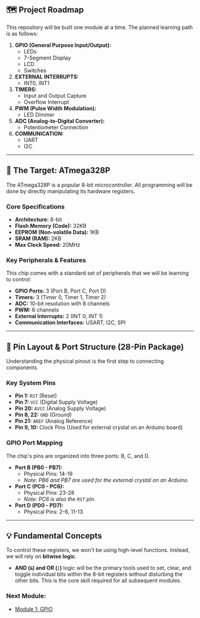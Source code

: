 
## 🗺️ Project Roadmap

This repository will be built one module at a time. The planned learning path is as follows:

1.  **GPIO (General Purpose Input/Output):**
    * LEDs
    * 7-Segment Display
    * LCD
    * Switches
2.  **EXTERNAL INTERRUPTS:**
    * INT0, INT1
3.  **TIMERS:**
    * Input and Output Capture
    * Overflow Interrupt
4.  **PWM (Pulse Width Modulation):**
    * LED Dimmer
5.  **ADC (Analog-to-Digital Converter):**
    * Potentiometer Connection
6.  **COMMUNICATION:**
    * UART
    * I2C

---

## 🔬 The Target: ATmega328P

The ATmega328P is a popular 8-bit microcontroller. All programming will be done by directly manipulating its hardware registers.

### Core Specifications
* **Architecture:** 8-bit
* **Flash Memory (Code):** 32KB
* **EEPROM (Non-volatile Data):** 1KB
* **SRAM (RAM):** 2KB
* **Max Clock Speed:** 20MHz

### Key Peripherals & Features
This chip comes with a standard set of peripherals that we will be learning to control:

* **GPIO Ports:** 3 (Port B, Port C, Port D)
* **Timers:** 3 (Timer 0, Timer 1, Timer 2)
* **ADC:** 10-bit resolution with 8 channels
* **PWM:** 6 channels
* **External Interrupts:** 2 (INT 0, INT 1)
* **Communication Interfaces:** USART, I2C, SPI

---

## 📍 Pin Layout & Port Structure (28-Pin Package)

Understanding the physical pinout is the first step to connecting components.



### Key System Pins
* **Pin 1:** `RST` (Reset)
* **Pin 7:** `VCC` (Digital Supply Voltage)
* **Pin 20:** `AVCC` (Analog Supply Voltage)
* **Pin 8, 22:** `GND` (Ground)
* **Pin 21:** `AREF` (Analog Reference)
* **Pin 9, 10:** Clock Pins (Used for external crystal on an Arduino board)

### GPIO Port Mapping
The chip's pins are organized into three ports: B, C, and D.

* **Port B (PB0 - PB7):**
    * Physical Pins: 14-19
    * *Note: PB6 and PB7 are used for the external crystal on an Arduino.*
* **Port C (PC0 - PC6):**
    * Physical Pins: 23-28
    * *Note: PC6 is also the `RST` pin.*
* **Port D (PD0 - PD7):**
    * Physical Pins: 2-6, 11-13

---

## 💡 Fundamental Concepts

To control these registers, we won't be using high-level functions. Instead, we will rely on **bitwise logic**.

* **AND (`&`) and OR (`|`)** logic will be the primary tools used to set, clear, and toggle individual bits within the 8-bit registers without disturbing the other bits. This is the core skill required for all subsequent modules.

### Next Module:
* [Module 1: GPIO](./01-GPIO/README.md)
